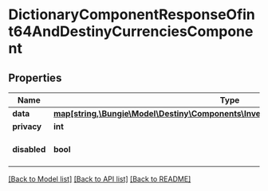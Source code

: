 # DictionaryComponentResponseOfint64AndDestinyCurrenciesComponent

## Properties
Name | Type | Description | Notes
------------ | ------------- | ------------- | -------------
**data** | [**map[string,\Bungie\Model\Destiny\Components\Inventory\DestinyCurrenciesComponent]**](DestinyCurrenciesComponent.md) |  | [optional] 
**privacy** | **int** |  | [optional] 
**disabled** | **bool** | If true, this component is disabled. | [optional] 

[[Back to Model list]](../README.md#documentation-for-models) [[Back to API list]](../README.md#documentation-for-api-endpoints) [[Back to README]](../README.md)


